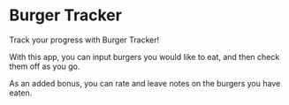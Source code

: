 # Burger Tracker
Track your progress with Burger Tracker!

With this app, you can input burgers you would like to eat, and then check them off as you go.

As an added bonus, you can rate and leave notes on the burgers you have eaten.
